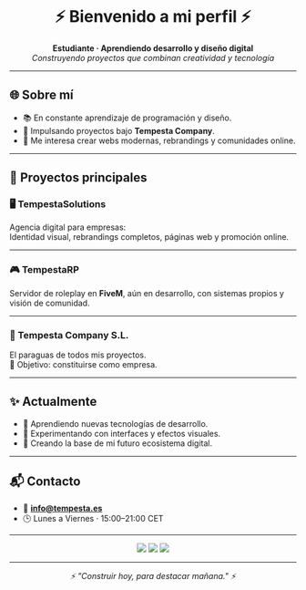 <h1 align="center">⚡ Bienvenido a mi perfil ⚡</h1>

<p align="center">
  <b>Estudiante · Aprendiendo desarrollo y diseño digital</b><br/>
  <i>Construyendo proyectos que combinan creatividad y tecnología</i>
</p>

---

## 🌐 Sobre mí
- 📚 En constante aprendizaje de programación y diseño.  
- 🚀 Impulsando proyectos bajo **Tempesta Company**.  
- 🎯 Me interesa crear webs modernas, rebrandings y comunidades online.  

---

## 🚀 Proyectos principales

### 🖥️ TempestaSolutions
Agencia digital para empresas:  
Identidad visual, rebrandings completos, páginas web y promoción online.

---

### 🎮 TempestaRP
Servidor de roleplay en **FiveM**, aún en desarrollo, con sistemas propios y visión de comunidad.

---

### 🏢 Tempesta Company S.L.
El paraguas de todos mis proyectos.  
📌 Objetivo: constituirse como empresa.

---

## ✨ Actualmente
- 🔹 Aprendiendo nuevas tecnologías de desarrollo.  
- 🔹 Experimentando con interfaces y efectos visuales.  
- 🔹 Creando la base de mi futuro ecosistema digital.  

---

## 📬 Contacto
- 📧 **info@tempesta.es**  
- 🕒 Lunes a Viernes · 15:00–21:00 CET  

---

<p align="center">
  <img src="https://img.shields.io/badge/Aprendiendo-Actitud%20constante-8A2BE2?style=for-the-badge&logoColor=white" />
  <img src="https://img.shields.io/badge/Tempesta-Solutions-00FFFF?style=for-the-badge&logoColor=black" />
  <img src="https://img.shields.io/badge/Roleplay-FiveM-9400D3?style=for-the-badge&logoColor=white" />
</p>

---

<p align="center">
  <i>⚡ "Construir hoy, para destacar mañana." ⚡</i>
</p>
